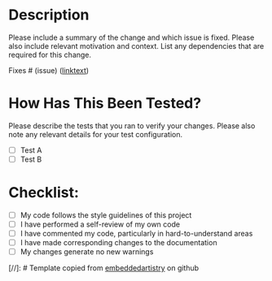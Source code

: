 # Description

Please include a summary of the change and which issue is fixed. 
Please also include relevant motivation and context. 
List any dependencies that are required for this change.

Fixes # (issue) ([linktext](link.to.issue))

# How Has This Been Tested?

Please describe the tests that you ran to verify your changes. Please also note any relevant details for your test configuration.

- [ ] Test A
- [ ] Test B

# Checklist:

- [ ] My code follows the style guidelines of this project
- [ ] I have performed a self-review of my own code
- [ ] I have commented my code, particularly in hard-to-understand areas
- [ ] I have made corresponding changes to the documentation
- [ ] My changes generate no new warnings

[//]: # Template copied from [embeddedartistry](https://github.com/embeddedartistry/templates/edit/master/.github/PULL_REQUEST_TEMPLATE.md) on github
